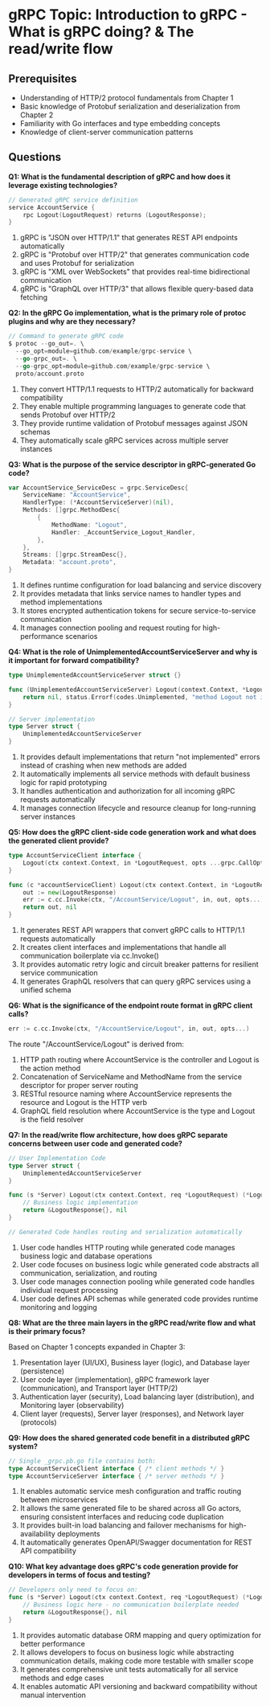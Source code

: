 # gRPC Topic: Introduction to gRPC - What is gRPC doing? & The read/write flow

## Prerequisites
- Understanding of HTTP/2 protocol fundamentals from Chapter 1
- Basic knowledge of Protobuf serialization and deserialization from Chapter 2
- Familiarity with Go interfaces and type embedding concepts
- Knowledge of client-server communication patterns

## Questions

**Q1: What is the fundamental description of gRPC and how does it leverage existing technologies?**

```go
// Generated gRPC service definition
service AccountService {
    rpc Logout(LogoutRequest) returns (LogoutResponse);
}
```

1. gRPC is "JSON over HTTP/1.1" that generates REST API endpoints automatically
2. gRPC is "Protobuf over HTTP/2" that generates communication code and uses Protobuf for serialization
3. gRPC is "XML over WebSockets" that provides real-time bidirectional communication
4. gRPC is "GraphQL over HTTP/3" that allows flexible query-based data fetching

**Q2: In the gRPC Go implementation, what is the primary role of protoc plugins and why are they necessary?**

```go
// Command to generate gRPC code
$ protoc --go_out=. \
  --go_opt=module=github.com/example/grpc-service \
  --go-grpc_out=. \
  --go-grpc_opt=module=github.com/example/grpc-service \
  proto/account.proto
```

1. They convert HTTP/1.1 requests to HTTP/2 automatically for backward compatibility
2. They enable multiple programming languages to generate code that sends Protobuf over HTTP/2
3. They provide runtime validation of Protobuf messages against JSON schemas
4. They automatically scale gRPC services across multiple server instances

**Q3: What is the purpose of the service descriptor in gRPC-generated Go code?**

```go
var AccountService_ServiceDesc = grpc.ServiceDesc{
    ServiceName: "AccountService",
    HandlerType: (*AccountServiceServer)(nil),
    Methods: []grpc.MethodDesc{
        {
            MethodName: "Logout",
            Handler: _AccountService_Logout_Handler,
        },
    },
    Streams: []grpc.StreamDesc{},
    Metadata: "account.proto",
}
```

1. It defines runtime configuration for load balancing and service discovery
2. It provides metadata that links service names to handler types and method implementations
3. It stores encrypted authentication tokens for secure service-to-service communication
4. It manages connection pooling and request routing for high-performance scenarios

**Q4: What is the role of UnimplementedAccountServiceServer and why is it important for forward compatibility?**

```go
type UnimplementedAccountServiceServer struct {}

func (UnimplementedAccountServiceServer) Logout(context.Context, *LogoutRequest) (*LogoutResponse, error) {
    return nil, status.Errorf(codes.Unimplemented, "method Logout not implemented")
}

// Server implementation
type Server struct {
    UnimplementedAccountServiceServer
}
```

1. It provides default implementations that return "not implemented" errors instead of crashing when new methods are added
2. It automatically implements all service methods with default business logic for rapid prototyping
3. It handles authentication and authorization for all incoming gRPC requests automatically
4. It manages connection lifecycle and resource cleanup for long-running server instances

**Q5: How does the gRPC client-side code generation work and what does the generated client provide?**

```go
type AccountServiceClient interface {
    Logout(ctx context.Context, in *LogoutRequest, opts ...grpc.CallOption) (*LogoutResponse, error)
}

func (c *accountServiceClient) Logout(ctx context.Context, in *LogoutRequest, opts ...grpc.CallOption) (*LogoutResponse, error) {
    out := new(LogoutResponse)
    err := c.cc.Invoke(ctx, "/AccountService/Logout", in, out, opts...)
    return out, nil
}
```

1. It generates REST API wrappers that convert gRPC calls to HTTP/1.1 requests automatically
2. It creates client interfaces and implementations that handle all communication boilerplate via cc.Invoke()
3. It provides automatic retry logic and circuit breaker patterns for resilient service communication
4. It generates GraphQL resolvers that can query gRPC services using a unified schema

**Q6: What is the significance of the endpoint route format in gRPC client calls?**

```go
err := c.cc.Invoke(ctx, "/AccountService/Logout", in, out, opts...)
```

The route "/AccountService/Logout" is derived from:

1. HTTP path routing where AccountService is the controller and Logout is the action method
2. Concatenation of ServiceName and MethodName from the service descriptor for proper server routing
3. RESTful resource naming where AccountService represents the resource and Logout is the HTTP verb
4. GraphQL field resolution where AccountService is the type and Logout is the field resolver

**Q7: In the read/write flow architecture, how does gRPC separate concerns between user code and generated code?**

```go
// User Implementation Code
type Server struct {
    UnimplementedAccountServiceServer
}

func (s *Server) Logout(ctx context.Context, req *LogoutRequest) (*LogoutResponse, error) {
    // Business logic implementation
    return &LogoutResponse{}, nil
}

// Generated Code handles routing and serialization automatically
```

1. User code handles HTTP routing while generated code manages business logic and database operations
2. User code focuses on business logic while generated code abstracts all communication, serialization, and routing
3. User code manages connection pooling while generated code handles individual request processing
4. User code defines API schemas while generated code provides runtime monitoring and logging

**Q8: What are the three main layers in the gRPC read/write flow and what is their primary focus?**

Based on Chapter 1 concepts expanded in Chapter 3:

1. Presentation layer (UI/UX), Business layer (logic), and Database layer (persistence)
2. User code layer (implementation), gRPC framework layer (communication), and Transport layer (HTTP/2)
3. Authentication layer (security), Load balancing layer (distribution), and Monitoring layer (observability)
4. Client layer (requests), Server layer (responses), and Network layer (protocols)

**Q9: How does the shared generated code benefit in a distributed gRPC system?**

```go
// Single _grpc.pb.go file contains both:
type AccountServiceClient interface { /* client methods */ }
type AccountServiceServer interface { /* server methods */ }
```

1. It enables automatic service mesh configuration and traffic routing between microservices
2. It allows the same generated file to be shared across all Go actors, ensuring consistent interfaces and reducing code duplication
3. It provides built-in load balancing and failover mechanisms for high-availability deployments
4. It automatically generates OpenAPI/Swagger documentation for REST API compatibility

**Q10: What key advantage does gRPC's code generation provide for developers in terms of focus and testing?**

```go
// Developers only need to focus on:
func (s *Server) Logout(ctx context.Context, req *LogoutRequest) (*LogoutResponse, error) {
    // Business logic here - no communication boilerplate needed
    return &LogoutResponse{}, nil
}
```

1. It provides automatic database ORM mapping and query optimization for better performance
2. It allows developers to focus on business logic while abstracting communication details, making code more testable with smaller scope
3. It generates comprehensive unit tests automatically for all service methods and edge cases
4. It enables automatic API versioning and backward compatibility without manual intervention
